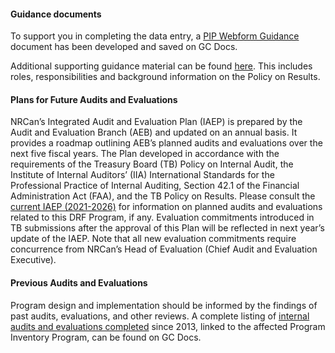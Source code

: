 ﻿
#### Guidance documents

To support you in completing the data entry, a [PIP Webform Guidance](https://gcdocs.gc.ca/nrcan-rncan/llisapi.dll/link/71571677) document has been developed and saved on GC Docs. 

Additional supporting guidance material can be found [here](https://gcdocs.gc.ca/nrcan-rncan/llisapi.dll?func=ll&objId=71758883&objAction=browse&viewType=1). This includes roles, responsibilities and background information on the Policy on Results. 

#### Plans for Future Audits and Evaluations

NRCan’s Integrated Audit and Evaluation Plan (IAEP) is prepared by the Audit and Evaluation Branch (AEB) and updated on an annual basis. It provides a roadmap outlining AEB’s planned audits and evaluations over the next five fiscal years. The Plan developed in accordance with the requirements of the Treasury Board (TB) Policy on Internal Audit, the Institute of Internal Auditors’ (IIA) International Standards for the Professional Practice of Internal Auditing, Section 42.1 of the Financial Administration Act (FAA), and the TB Policy on Results. Please consult the [current IAEP (2021-2026)](https://www.nrcan.gc.ca/transparency/reporting-and-accountability/plans-and-performance-reports/audit-and-evaluation/annual-plans/nrcan-2021-26-integrated-audit-and-evaluation-plan-summary/23728) for information on planned audits and evaluations related to this DRF Program, if any. Evaluation commitments introduced in TB submissions after the approval of this Plan will be reflected in next year’s update of the IAEP. Note that all new evaluation commitments require concurrence from NRCan’s Head of Evaluation (Chief Audit and Evaluation Executive).

#### Previous Audits and Evaluations

Program design and implementation should be informed by the findings of past audits, evaluations, and other reviews. A complete listing of [internal audits and evaluations completed](https://gcdocs.gc.ca/nrcan-rncan/llisapi.dll/link/71468120) since 2013, linked to the affected Program Inventory Program, can be found on GC Docs.   

